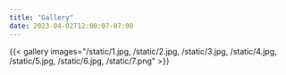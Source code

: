 ```yaml
---
title: "Gallery"
date: 2023-04-02T12:00:07-07:00
---
```


{{< gallery images="/static/1.jpg, /static/2.jpg, /static/3.jpg, /static/4.jpg, /static/5.jpg, /static/6.jpg, /static/7.png" >}}

